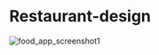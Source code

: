 # Restaurant-design
![food_app_screenshot1](https://github.com/Everlandgo/Restaurant-design/assets/104118335/c3ef14df-991a-4ee9-a651-521e5ae177e3)

